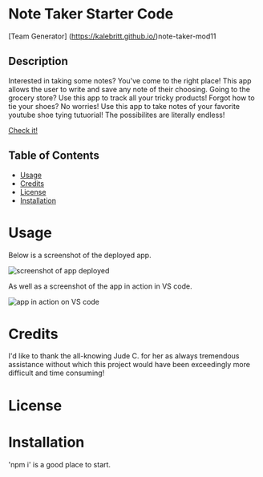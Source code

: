# Note Taker Starter Code
[Team Generator] (https://kalebritt.github.io/)note-taker-mod11

## Description
Interested in taking some notes?  You've come to the right place!  This app allows the user to write and save any note of their choosing.  Going to the grocery store?  Use this app to track all your tricky products!  Forgot how to tie your shoes?  No worries!  Use this app to take notes of your favorite youtube shoe tying tutuorial!  The possibilites are literally endless!

[Check it!](https://watch.screencastify.com/v/ewpUHBw52j6HL1tP7G7I)

## Table of Contents

- [Usage](#usage)
- [Credits](#credits)
- [License](#license)
- [Installation](#installation)

# Usage
Below is a screenshot of the deployed app.

![screenshot of app deployed](/assets/Screenshot%20profile-generator-mod10.png)

As well as a screenshot of the app in action in VS code.

![app in action on VS code](/assets/profile-generator-mod10-vscode.png)

# Credits
I'd like to thank the all-knowing Jude C. for her as always tremendous assistance without which this project would have been exceedingly more difficult and time consuming!

# License


# Installation 
'npm i' is a good place to start.